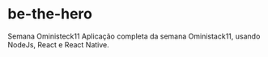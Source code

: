 # be-the-hero
Semana Oministeck11
 Aplicação completa da semana Oministack11, usando NodeJs, React e React Native.
